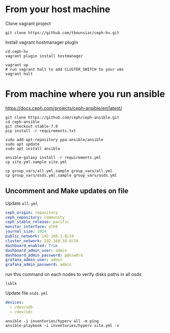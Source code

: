# From your host machine

Clone vagrant project
```shell
git clone https://github.com/tbounsiar/ceph-hv.git
```

Install vagrant hostmanager plugin
```shell
cd ceph-hv
vagrant plugin install hostmanager
```

```shell
vagrant up
# run vagrant halt to add CLUSTER_SWITCH to your vms
vagrant halt
```

# From machine where you run ansible
https://docs.ceph.com/projects/ceph-ansible/en/latest/

````shell
git clone https://github.com/ceph/ceph-ansible.git
cd ceph-ansible
git checkout stable-7.0
pip install -r requirements.txt

sudo add-apt-repository ppa:ansible/ansible
sudo apt update
sudo apt install ansible

ansible-galaxy install -r requirements.yml
cp site.yml.sample site.yml

cp group_vars/all.yml.sample group_vars/all.yml
cp group_vars/osds.yml.sample group_vars/osds.yml
````

## Uncomment and Make updates on file 
Update `all.yml`
```yml
ceph_origin: repository
ceph_repository: community
ceph_stable_release: pacific
monitor_interface: eth0
journal_size: 1024
public_network: 192.168.1.0/24
cluster_network: 192.168.10.0/24
dashboard_enabled: True
dashboard_admin_user: admin
dashboard_admin_password: p@ssw0rd
grafana_admin_user: admin
grafana_admin_password: admin
```


run this command on each nodes to verify disks paths in all osds
```shell
lsblk
```
Update file `osds.yml`
```yml
devices:
  - /dev/sdb
  - /dev/sdc
```


````shell
ansible -i inventories/hyperv all -m ping
ansible-playbook -i inventories/hyperv site.yml -v
````